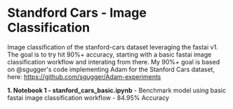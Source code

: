 # Standford Cars  - Image Classification

Image classification of the stanford-cars dataset leveraging the fastai v1. The goal is to try hit 90%+ accuracy, starting with a basic fastai image classification workflow and interating from there. My 90%+ goal is based on @sgugger's code implementing Adam for the Stanford Cars dataset, here: https://github.com/sgugger/Adam-experiments

**1. Notebook 1 - stanford_cars_basic.ipynb**
    - Benchmark model using basic fastai image classification workflow
    - 84.95% Accuracy
